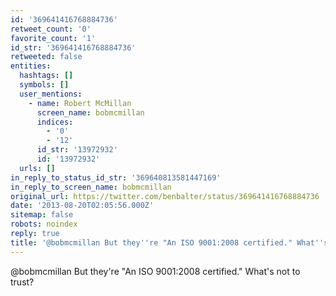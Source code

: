```yaml
---
id: '369641416768884736'
retweet_count: '0'
favorite_count: '1'
id_str: '369641416768884736'
retweeted: false
entities:
  hashtags: []
  symbols: []
  user_mentions:
    - name: Robert McMillan
      screen_name: bobmcmillan
      indices:
        - '0'
        - '12'
      id_str: '13972932'
      id: '13972932'
  urls: []
in_reply_to_status_id_str: '369640813581447169'
in_reply_to_screen_name: bobmcmillan
original_url: https://twitter.com/benbalter/status/369641416768884736
date: '2013-08-20T02:05:56.000Z'
sitemap: false
robots: noindex
reply: true
title: '@bobmcmillan But they''re "An ISO 9001:2008 certified." What''s not to trust?'
---
```


@bobmcmillan But they're "An ISO 9001:2008 certified." What's not to trust?